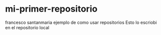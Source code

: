 # mi-primer-repositorio
francesco santanmaria
ejemplo de como usar repositorios
Esto lo escriobi en el repositorio local